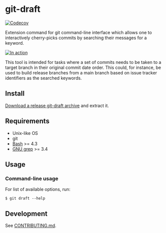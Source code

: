 git-draft
=====

[![Codecov](https://img.shields.io/codecov/c/github/gocom/git-draft)](https://app.codecov.io/gh/gocom/git-draft/)

Extension command for git command-line interface which allows one to
interactively cherry-picks commits by searching their messages for a keyword.

[![In action](https://raw.githubusercontent.com/gocom/git-draft/screenshots/images/usage.gif)](https://raw.githubusercontent.com/gocom/git-draft/screenshots/images/usage.gif)

This tool is intended for tasks where a set of commits needs to be taken
to a target branch in their original commit date order. This could, for
instance, be used to build release branches from a main branch based on
issue tracker identifiers as the searched keywords.

Install
-----

[Download a release git-draft archive](https://github.com/gocom/git-draft/releases) and extract it.

Requirements
-----

* Unix-like OS
* git
* [Bash](https://www.gnu.org/software/bash/) >= 4.3
* [GNU grep](https://www.gnu.org/software/grep/) >= 3.4

Usage
-----

### Command-line usage

For list of available options, run:

```shell
$ git draft --help
```

Development
-----

See [CONTRIBUTING.md](https://github.com/gocom/git-draft/blob/master/CONTRIBUTING.md).
